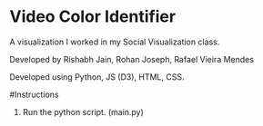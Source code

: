 Video Color Identifier
====================

A visualization I worked in my Social Visualization class.

Developed by Rishabh Jain, Rohan Joseph, Rafael Vieira Mendes

Developed using Python, JS (D3), HTML, CSS.

#Instructions

1. Run the python script. (main.py)

